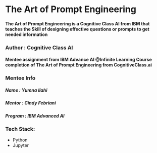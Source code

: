 # The Art of Prompt Engineering
#### The Art of Prompt Engineering is a Cognitive Class AI from IBM that teaches the Skill of designing effective questions or prompts to get needed information 

### Author  : Cognitive Class AI

#### Mentee assignment from IBM Advance AI @Infinite Learning Course completion of The Art of Prompt Engineering from CognitiveClass.ai

### Mentee Info
##### Name      : Yumna Ilahi
##### Mentor    : Cindy Febriani
##### Program   : IBM Advanced AI 
### Tech Stack:
- Python
- Jupyter

 
